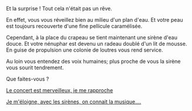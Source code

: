 Et la surprise ! Tout cela n'était pas un rêve.

En effet, vous vous réveillez bien au milieu d'un plan d'eau.
Et votre peau est toujours recouverte d'une fine pellicule caramélisée.

Cependant, à la place du crapeau se tient maintenant une sirène d'eau douce.
Et votre nénuphar est devenu un radeau doublé d'un lit de mousse.
En guise de propulsion une colonie de loutres vous rend service.

Au loin vous entendez des voix humaines; plus proche de vous la sirène vous sourit tendrement.

Que faites-vous ?

[Le concert est merveilleux, je me rapproche](sirene/crapaud.md)

[Je m'éloigne, avec les sirènes, on connait la musique....](voix-humaines/mystere.md)


